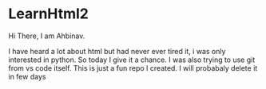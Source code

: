 # LearnHtml2

Hi There, I am Ahbinav. 

I have heard a lot about html but had never ever tired it, i was only interested in python. So today I give it a chance. I was also trying to use git from vs code itself. 
This is just a fun repo I created. I will probabaly delete it in few days
